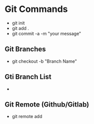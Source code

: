 # Git Commands

- git init
- git add .
- git commit -a -m  "your message"

## Git Branches

- git checkout -b "Branch Name"

## Gti Branch List

- 

## Git Remote (Github/Gitlab)

- git remote add <url>
